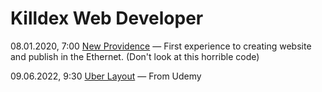 # Killdex Web Developer

08.01.2020, 7:00 [New Providence](https://killdexwd.github.io/new-providence/ 'My first public website') — First experience to creating website and publish in the Ethernet. (Don't look at this horrible code)

09.06.2022, 9:30 [Uber Layout](https://killdexwd.github.io/uber_layout/) — From Udemy
